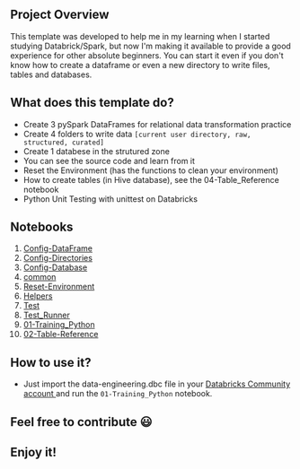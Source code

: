 ## Project Overview
This template was developed to help me in my learning when I started studying Databrick/Spark, but now I'm making it available to provide a good experience for other absolute beginners. You can start it even if you don't know how to create a dataframe or even a new directory to write files, tables and databases.

## What does this template do?
- Create 3 pySpark DataFrames for relational data transformation practice
- Create 4 folders to write data ```[current user directory, raw, structured, curated]```
- Create 1 databese in the strutured zone
- You can see the source code and learn from it
- Reset the Environment (has the functions to clean your environment)
- How to create tables (in Hive database), see the 04-Table_Reference notebook
- Python Unit Testing with unittest on Databricks

## Notebooks
1. [Config-DataFrame](https://github.com/ac-gomes/data-engineering-with-databricks/blob/master/data-engineering/Includes/Config-DataFrame.ipynb)
1. [Config-Directories](https://github.com/ac-gomes/data-engineering-with-databricks/blob/master/data-engineering/Includes/Config-Directories.ipynb)
1. [Config-Database](https://github.com/ac-gomes/data-engineering-with-databricks/blob/master/data-engineering/Includes/Config-Database.ipynb)
1. [common](https://github.com/ac-gomes/data-engineering-with-databricks/blob/master/data-engineering/Includes/common.ipynb)
1. [Reset-Environment](https://github.com/ac-gomes/data-engineering-with-databricks/blob/master/data-engineering/Includes/Reset-Environment.ipynb)
1. [Helpers](https://github.com/ac-gomes/data-engineering-with-databricks/blob/master/data-engineering/Includes/Helpers.ipynb)
1. [Test](https://github.com/ac-gomes/data-engineering-with-databricks/blob/master/data-engineering/Test/Test.ipynb)
1. [Test_Runner](https://github.com/ac-gomes/data-engineering-with-databricks/blob/master/data-engineering/Test/Test_Runner.ipynb)
1. [01-Training_Python](https://github.com/ac-gomes/data-engineering-with-databricks/blob/master/data-engineering/Training/01-Training_Python.ipynb)
1. [02-Table-Reference](https://github.com/ac-gomes/data-engineering-with-databricks/blob/master/data-engineering/02-Table-Reference.ipynb)


## How to use it?
- Just import the data-engineering.dbc file in your [Databricks Community account ](https://community.cloud.databricks.com/) and run the ```01-Training_Python``` notebook.


## Feel free to contribute 😃


## Enjoy it!